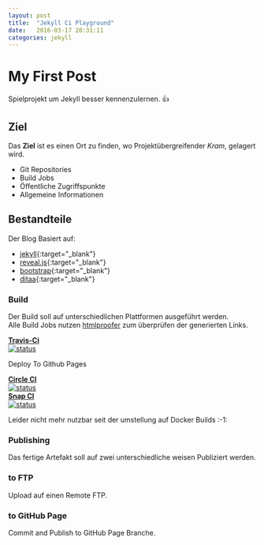 ```yaml
---
layout: post
title:  "Jekyll Ci Playground"
date:   2016-03-17 20:31:11
categories: jekyll
---
```


# My First Post
 
 Spielprojekt um Jekyll besser kennenzulernen. :+1:  

## Ziel
 
 Das **Ziel** ist es einen Ort zu finden, wo Projektübergreifender *Kram*, gelagert wird.

 * Git Repositories
 * Build Jobs
 * Öffentliche Zugriffspunkte
 * Allgemeine Informationen
  
  
## Bestandteile

 Der Blog Basiert auf:

 * [jekyll](https://jekyllrb.com/){:target="_blank"}
 * [reveal.js](http://lab.hakim.se/reveal-js/){:target="_blank"}
 * [bootstrap](https://getbootstrap.com/){:target="_blank"}
 * [ditaa](http://ditaa.sourceforge.net/){:target="_blank"} 
 
 
### Build
 
 Der Build soll auf unterschiedlichen Plattformen ausgeführt werden.  
 Alle Build Jobs nutzen [htmlproofer](https://github.com/gjtorikian/html-proofer) zum überprüfen der generierten Links.
 
<div class="row">
	<div class="col-sm-4">
	<div>
    <strong><a href= "https://travis-ci.org/" >Travis-Ci</a></strong>
    </div>
    <div>
      <a href="https://travis-ci.org/nolte/jekyll-site"><img src="https://travis-ci.org/nolte/jekyll-site.svg?branch={{ site.branche }}" alt="status" ></a>
    </div>
    <div>
    <p> Deploy To Github Pages</p>
    </div>
    </div>
	<div class="col-sm-4">
	<div>
    <strong><a href= "https://circleci.com/" >Circle CI</a></strong>
    </div>
    <div>
    <a href="https://circleci.com/gh/nolte/jekyll-site/tree/{{ site.branche }}"><img src="https://circleci.com/gh/nolte/jekyll-site/tree/{{ site.branche }}.svg?style=shield&circle-token=:circle-token" alt="status"></a>
    </div>
    </div>
	<div class="col-sm-4">
	<div>
    <strong><a href= "https://snap-ci.com/" >Snap CI</a></strong>
    </div>
    <div>
    <a href="https://snap-ci.com/nolte/jekyll-site/branch/{{ site.branche }}"><img src="https://snap-ci.com/nolte/jekyll-site/branch/{{ site.branche }}/build_image" alt="status"></a>
    </div>
    <div>
    <p> Leider nicht mehr nutzbar seit der umstellung auf Docker Builds :-1:</p>
    </div>
    </div>
</div>


### Publishing
 
 Das fertige Artefakt soll auf zwei unterschiedliche weisen Publiziert werden.
 

### to FTP

 Upload auf einen Remote FTP.

### to GitHub Page

 Commit and Publish to GitHub Page Branche.
